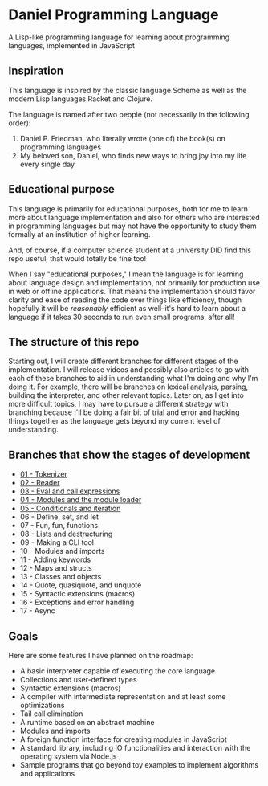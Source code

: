 # Daniel Programming Language

A Lisp-like programming language for learning about programming languages, implemented in JavaScript

## Inspiration

This language is inspired by the classic language Scheme as well as the modern Lisp languages Racket and Clojure.

The language is named after two people (not necessarily in the following order):

1. Daniel P. Friedman, who literally wrote (one of) the book(s) on programming languages
2. My beloved son, Daniel, who finds new ways to bring joy into my life every single day

## Educational purpose

This language is primarily for educational purposes, both for me to learn more about language implementation and also for others who are interested in programming languages but may not have the opportunity to study them formally at an institution of higher learning.

And, of course, if a computer science student at a university DID find this repo useful, that would totally be fine too!

When I say "educational purposes," I mean the language is for learning about language design and implementation, not primarily for production use in web or offline applications. That means the implementation should favor clarity and ease of reading the code over things like efficiency, though hopefully it will be _reasonably_ efficient as well&ndash;it's hard to learn about a language if it takes 30 seconds to run even small programs, after all!

## The structure of this repo

Starting out, I will create different branches for different stages of the implementation. I will release videos and possibly also articles to go with each of these branches to aid in understanding what I'm doing and why I'm doing it. For example, there will be branches on lexical analysis, parsing, building the interpreter, and other relevant topics. Later on, as I get into more difficult topics, I may have to pursue a different strategy with branching because I'll be doing a fair bit of trial and error and hacking things together as the language gets beyond my current level of understanding.

## Branches that show the stages of development

- [01 - Tokenizer](https://github.com/jasonsbarr/daniel-lang/tree/01-tokenizer)
- [02 - Reader](https://github.com/jasonsbarr/daniel-lang/tree/02-reader)
- [03 - Eval and call expressions](https://github.com/jasonsbarr/daniel-lang/tree/03-eval)
- [04 - Modules and the module loader](https://github.com/jasonsbarr/daniel-lang/tree/04-module-loader)
- [05 - Conditionals and iteration](https://github.com/jasonsbarr/daniel-lang/tree/05-if-for)
- 06 - Define, set, and let
- 07 - Fun, fun, functions
- 08 - Lists and destructuring
- 09 - Making a CLI tool
- 10 - Modules and imports
- 11 - Adding keywords
- 12 - Maps and structs
- 13 - Classes and objects
- 14 - Quote, quasiquote, and unquote
- 15 - Syntactic extensions (macros)
- 16 - Exceptions and error handling
- 17 - Async

## Goals

Here are some features I have planned on the roadmap:

- A basic interpreter capable of executing the core language
- Collections and user-defined types
- Syntactic extensions (macros)
- A compiler with intermediate representation and at least some optimizations
- Tail call elimination
- A runtime based on an abstract machine
- Modules and imports
- A foreign function interface for creating modules in JavaScript
- A standard library, including IO functionalities and interaction with the operating system via Node.js
- Sample programs that go beyond toy examples to implement algorithms and applications
